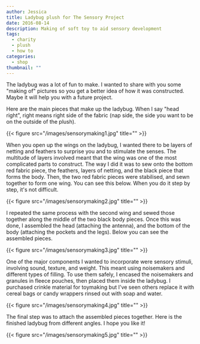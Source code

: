 ```yaml
---
author: Jessica
title: Ladybug plush for The Sensory Project
date: 2016-08-14
description: Making of soft toy to aid sensory development
tags:
  - charity
  - plush
  - how to
categories:
  - shop
thumbnail: ""
---
```


The ladybug was a lot of fun to make. I wanted to share with you some "making of" pictures so you get a better idea of how it was constructed. Maybe it will help you with a future project.

Here are the main pieces that make up the ladybug. When I say "head right", right means right side of the fabric (nap side, the side you want to be on the outside of the plush). 

{{< figure src="/images/sensorymaking1.jpg" title="" >}}

When you open up the wings on the ladybug, I wanted there to be layers of netting and feathers to surprise you and to stimulate the senses. The multitude of layers involved meant that the wing was one of the most complicated parts to construct. The way I did it was to sew onto the bottom red fabric piece, the feathers, layers of netting, and the black piece that forms the body. Then, the two red fabric pieces were stabilised, and  sewn together to form one wing. You can see this below. When you do it step by step, it's not difficult.

{{< figure src="/images/sensorymaking2.jpg" title="" >}}

I repeated the same process with the second wing and sewed those together along the middle of the two black body pieces. Once this was done, I assembled the head (attaching the antenna), and the bottom of the body (attaching the pockets and the legs). Below you can see the assembled pieces. 

{{< figure src="/images/sensorymaking3.jpg" title="" >}}

One of the major components I wanted to incorporate were sensory stimuli, involving sound, texture, and weight. This meant using noisemakers and different types of filling. To use them safely, I encased the noisemakers and granules in fleece pouches, then placed them inside the ladybug. I purchased crinkle material for toymaking but I've seen others replace it with cereal bags or candy wrappers rinsed out with soap  and water.  

{{< figure src="/images/sensorymaking4.jpg" title="" >}}

The final step was to attach the assembled pieces together. Here is the finished ladybug from different angles. I hope you like it!

{{< figure src="/images/sensorymaking5.jpg" title="" >}}